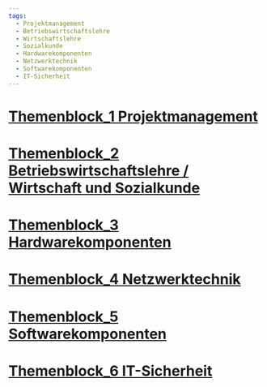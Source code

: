 ```yaml
---
tags:
  - Projektmanagement
  - Betriebswirtschaftslehre
  - Wirtschaftslehre
  - Sozialkunde
  - Hardwarekomponenten
  - Netzwerktechnik
  - Softwarekomponenten
  - IT-Sicherheit
---
```

# [Themenblock_1 Projektmanagement](Uebersicht%20der%20Projektmanagement%20Themen.md)
# [Themenblock_2 Betriebswirtschaftslehre / Wirtschaft und Sozialkunde](Uebersicht%20BWL%20Wirtschaftslehre%20und%20Sozialkunde.md)
# [Themenblock_3 Hardwarekomponenten](Uebersicht%20der%20Hardwarekomponenten%20Themen.md)
# [Themenblock_4 Netzwerktechnik](Uebersicht%20der%20Netzwerktechnik%20Themen.md)
# [Themenblock_5 Softwarekomponenten](Uebersicht%20der%20Softwarekomponenten%20Themen.md)
# [Themenblock_6 IT-Sicherheit](Uebersicht%20der%20IT-Sicherheit%20Themen.md)